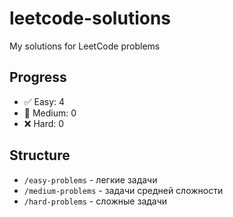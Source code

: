 # leetcode-solutions
My solutions for LeetCode problems

## Progress
- ✅ Easy: 4
- 🔄 Medium: 0  
- ❌ Hard: 0

## Structure
- `/easy-problems` - легкие задачи
- `/medium-problems` - задачи средней сложности  
- `/hard-problems` - сложные задачи
